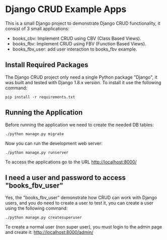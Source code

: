 # Django CRUD Example Apps

This is a small Django project to demonstrate Django CRUD functionality, it
consist of 3 small applications:

- books\_cbv: Implement CRUD using CBV (Class Based Views).
- books\_fbv: Implement CRUD using FBV (Function Based Views).
- books\_fbv\_user: add user interaction to books\_fbv example.


## Install Required Packages

The Django CRUD project only need a single Python package "Django", it was built and
tested with Django 1.8.x version. To install it use the following command:

    pip install -r requirements.txt


## Running the Application

Before running the application we need to create the needed DB tables:

    ./python manage.py migrate

Now you can run the development web server:

    ./python manage.py runserver

To access the applications go to the URL <http://localhost:8000/>


## I need a user and password to access "books\_fbv\_user"

Yes, the "books\_fbv\_user" demonstrate how CRUD can work with Django users, and you do
need to create a user to test it, you can create a user using the following command:

    ./python manage.py createsuperuser

To create a normal user (non super user), you must login to the admin page and
create it: <http://localhost:8000/admin/>
